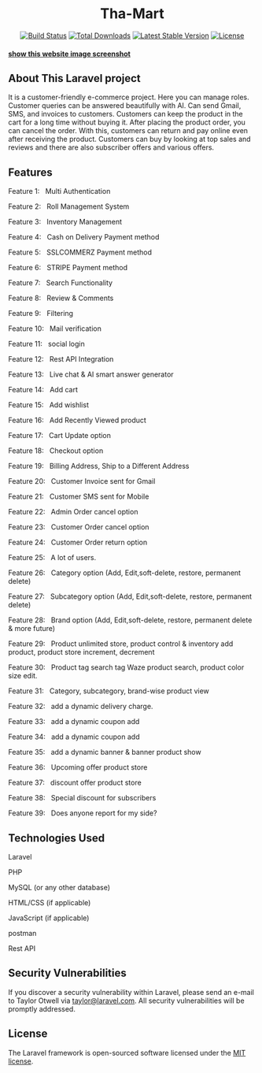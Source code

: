 <h1 align="center">Tha-Mart</h1>

<p align="center">
<a href="https://github.com/laravel/framework/actions"><img src="https://github.com/laravel/framework/workflows/tests/badge.svg" alt="Build Status"></a>
<a href="https://packagist.org/packages/laravel/framework"><img src="https://img.shields.io/packagist/dt/laravel/framework" alt="Total Downloads"></a>
<a href="https://packagist.org/packages/laravel/framework"><img src="https://img.shields.io/packagist/v/laravel/framework" alt="Latest Stable Version"></a>
<a href="https://packagist.org/packages/laravel/framework"><img src="https://img.shields.io/packagist/l/laravel/framework" alt="License"></a>
</p>




<h4><a href="https://drive.google.com/drive/folders/14LoWLE78xmIG95yEh0GLxQ3l3cm9vgnL?usp=sharing" target="_blank">show this website image screenshot</a></h4>

## About This Laravel project

It is a customer-friendly e-commerce project. Here you can manage roles. Customer queries can be answered beautifully with AI. Can send Gmail, SMS, and invoices to customers. Customers can keep the product in the cart for a long time without buying it. After placing the product order, you can cancel the order. With this, customers can return and pay online even after receiving the product. Customers can buy by looking at top sales and reviews and there are also subscriber offers and various offers.


## Features

<p>Feature 1: &nbsp; Multi Authentication</p>
<p>Feature 2: &nbsp; Roll Management System</p>
<p>Feature 3: &nbsp; Inventory Management</p>
<p>Feature 4: &nbsp; Cash on Delivery Payment method</p>
<p>Feature 5: &nbsp; SSLCOMMERZ Payment method</p>
<p>Feature 6: &nbsp; STRIPE Payment method</p>
<p>Feature 7: &nbsp; Search Functionality</p>
<p>Feature 8: &nbsp; Review & Comments</p>
<p>Feature 9: &nbsp; Filtering</p>
<p>Feature 10: &nbsp; Mail verification</p>
<p>Feature 11: &nbsp; social login</p>
<p>Feature 12: &nbsp; Rest API Integration</p>
<p>Feature 13: &nbsp; Live chat & AI smart answer generator</p>
<p>Feature 14: &nbsp; Add cart</p>
<p>Feature 15: &nbsp; Add wishlist</p>
<p>Feature 16: &nbsp; Add Recently Viewed product</p>
<p>Feature 17: &nbsp; Cart Update option</p>
<p>Feature 18: &nbsp; Checkout option</p>
<p>Feature 19: &nbsp; Billing Address, Ship to a Different Address</p>
<p>Feature 20: &nbsp; Customer Invoice sent for Gmail</p>
<p>Feature 21: &nbsp; Customer SMS sent for Mobile</p>
<p>Feature 22: &nbsp; Admin Order cancel option</p>
<p>Feature 23: &nbsp; Customer Order cancel option</p>
<p>Feature 24: &nbsp; Customer Order return option</p>
<p>Feature 25: &nbsp; A lot of users.</p>
<p>Feature 26: &nbsp; Category option (Add, Edit,soft-delete, restore, permanent delete)</p>
<p>Feature 27: &nbsp; Subcategory option (Add, Edit,soft-delete, restore, permanent delete)</p>
<p>Feature 28: &nbsp; Brand option (Add, Edit,soft-delete, restore, permanent delete & more future)</p>
<p>Feature 29: &nbsp; Product unlimited store, product control & inventory add product, product store increment, decrement</p>
<p>Feature 30: &nbsp; Product tag search tag Waze product search, product color size edit.</p>
<p>Feature 31: &nbsp; Category, subcategory, brand-wise product view</p>
<p>Feature 32: &nbsp; add a dynamic delivery charge.
<p>Feature 33: &nbsp; add a dynamic coupon add</p>
<p>Feature 34: &nbsp; add a dynamic coupon add</p>
<p>Feature 35: &nbsp; add a dynamic banner & banner product show</p>
<p>Feature 36: &nbsp; Upcoming offer product store</p>
<p>Feature 37: &nbsp; discount offer product store</p>
<p>Feature 38: &nbsp; Special discount for subscribers</p>
<p>Feature 39: &nbsp; Does anyone report for my side?</p>

## Technologies Used

<p>Laravel</p>
<p>PHP</p>
<p>MySQL (or any other database)</p>
<p>HTML/CSS (if applicable)</p>
<p>JavaScript (if applicable)</p>
<p>postman</p>
<p>Rest API</p>

## Security Vulnerabilities

If you discover a security vulnerability within Laravel, please send an e-mail to Taylor Otwell via [taylor@laravel.com](mailto:taylor@laravel.com). All security vulnerabilities will be promptly addressed.

## License

The Laravel framework is open-sourced software licensed under the [MIT license](https://opensource.org/licenses/MIT).
